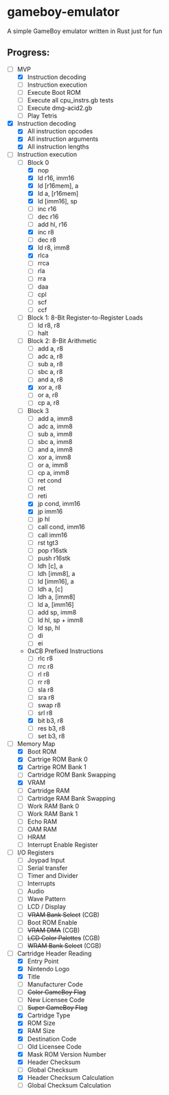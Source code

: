 # gameboy-emulator
A simple GameBoy emulator written in Rust just for fun

## Progress:

- [ ] MVP
    - [x] Instruction decoding
    - [ ] Instruction execution
    - [ ] Execute Boot ROM
    - [ ] Execute all cpu_instrs.gb tests
    - [ ] Execute dmg-acid2.gb
    - [ ] Play Tetris

- [x] Instruction decoding
    - [x] All instruction opcodes
    - [x] All instruction arguments
    - [x] All instruction lengths
- [ ] Instruction execution
    - [ ] Block 0
        - [x] nop
        - [x] ld r16, imm16
        - [x] ld \[r16mem\], a
        - [x] ld a, \[r16mem\]
        - [x] ld \[imm16\], sp
        - [ ] inc r16
        - [ ] dec r16
        - [ ] add hl, r16
        - [x] inc r8
        - [ ] dec r8
        - [x] ld r8, imm8
        - [x] rlca
        - [ ] rrca
        - [ ] rla
        - [ ] rra
        - [ ] daa
        - [ ] cpl
        - [ ] scf
        - [ ] ccf
    - [ ] Block 1: 8-Bit Register-to-Register Loads
        - [ ] ld r8, r8
        - [ ] halt
    - [ ] Block 2: 8-Bit Arithmetic
        - [ ] add a, r8
        - [ ] adc a, r8
        - [ ] sub a, r8
        - [ ] sbc a, r8
        - [ ] and a, r8
        - [x] xor a, r8
        - [ ] or a, r8
        - [ ] cp a, r8
    - [ ] Block 3
        - [ ] add a, imm8
        - [ ] adc a, imm8
        - [ ] sub a, imm8
        - [ ] sbc a, imm8
        - [ ] and a, imm8
        - [ ] xor a, imm8
        - [ ] or a, imm8
        - [ ] cp a, imm8
        - [ ] ret cond
        - [ ] ret
        - [ ] reti
        - [x] jp cond, imm16
        - [x] jp imm16
        - [ ] jp hl
        - [ ] call cond, imm16
        - [ ] call imm16
        - [ ] rst tgt3
        - [ ] pop r16stk
        - [ ] push r16stk
        - [ ] ldh \[c\], a
        - [ ] ldh \[imm8\], a
        - [ ] ld \[imm16\], a
        - [ ] ldh a, \[c\]
        - [ ] ldh a, \[imm8\]
        - [ ] ld a, \[imm16\]
        - [ ] add sp, imm8
        - [ ] ld hl, sp + imm8
        - [ ] ld sp, hl
        - [ ] di
        - [ ] ei
    - 0xCB Prefixed Instructions
        - [ ] rlc r8
        - [ ] rrc r8
        - [ ] rl r8
        - [ ] rr r8
        - [ ] sla r8
        - [ ] sra r8
        - [ ] swap r8
        - [ ] srl r8
        - [x] bit b3, r8
        - [ ] res b3, r8
        - [ ] set b3, r8
- [ ] Memory Map
    - [x] Boot ROM
    - [x] Cartrige ROM Bank 0
    - [x] Cartrige ROM Bank 1
    - [ ] Cartridge ROM Bank Swapping
    - [x] VRAM
    - [ ] Cartridge RAM
    - [ ] Cartridge RAM Bank Swapping
    - [ ] Work RAM Bank 0
    - [ ] Work RAM Bank 1
    - [ ] Echo RAM
    - [ ] OAM RAM
    - [ ] HRAM
    - [ ] Interrupt Enable Register
- [ ] I/O Registers
    - [ ]  Joypad Input
    - [ ]  Serial transfer
    - [ ]  Timer and Divider
    - [ ]  Interrupts
    - [ ]  Audio
    - [ ]  Wave Pattern
    - [ ]  LCD / Display
    - [ ]  ~~VRAM Bank Select~~ (CGB)
    - [ ]  Boot ROM Enable
    - [ ]  ~~VRAM DMA~~ (CGB)
    - [ ]  ~~LCD Color Palettes~~ (CGB)
    - [ ]  ~~WRAM Bank Select~~ (CGB)
- [ ] Cartridge Header Reading
    - [x] Entry Point
    - [x] Nintendo Logo
    - [x] Title
    - [ ] Manufacturer Code
    - [ ] ~~Color GameBoy Flag~~
    - [ ] New Licensee Code
    - [ ] ~~Super GameBoy Flag~~
    - [x] Cartridge Type
    - [x] ROM Size
    - [x] RAM Size
    - [x] Destination Code
    - [ ] Old Licensee Code
    - [x] Mask ROM Version Number
    - [x] Header Checksum
    - [ ] Global Checksum
    - [x] Header Checksum Calculation
    - [ ] Global Checksum Calculation